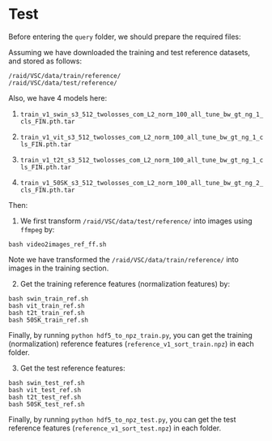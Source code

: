 # Test
Before entering the `query` folder, we should prepare the required files:

Assuming we have downloaded the training and test reference datasets, and stored as follows:

```
/raid/VSC/data/train/reference/
/raid/VSC/data/test/reference/
```
Also, we have $4$ models here:

1. ```train_v1_swin_s3_512_twolosses_com_L2_norm_100_all_tune_bw_gt_ng_1_cls_FIN.pth.tar```

2. ```train_v1_vit_s3_512_twolosses_com_L2_norm_100_all_tune_bw_gt_ng_1_cls_FIN.pth.tar```

3. ```train_v1_t2t_s3_512_twolosses_com_L2_norm_100_all_tune_bw_gt_ng_1_cls_FIN.pth.tar```

4. ```train_v1_50SK_s3_512_twolosses_com_L2_norm_100_all_tune_bw_gt_ng_2_cls_FIN.pth.tar```


Then: 

1. We first transform ```/raid/VSC/data/test/reference/``` into images using ```ffmpeg``` by:

```
bash video2images_ref_ff.sh
```
Note we have transformed the ```/raid/VSC/data/train/reference/``` into images in the training section.

2. Get the training reference features (normalization features) by:

```
bash swin_train_ref.sh
bash vit_train_ref.sh
bash t2t_train_ref.sh
bash 50SK_train_ref.sh
```
Finally, by running ```python hdf5_to_npz_train.py```, you can get the training (normalization) reference features (```reference_v1_sort_train.npz```) in each folder.


3. Get the test reference features:

```
bash swin_test_ref.sh
bash vit_test_ref.sh
bash t2t_test_ref.sh
bash 50SK_test_ref.sh
```
Finally, by running ```python hdf5_to_npz_test.py```, you can get the test reference features (```reference_v1_sort_test.npz```) in each folder.

